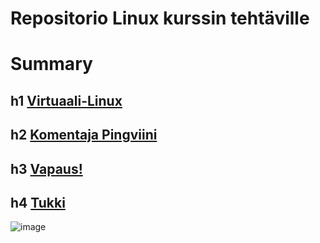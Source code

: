 # Repositorio Linux kurssin tehtäville

# Summary

## h1 [Virtuaali-Linux](https://github.com/divrrv/pingviini/blob/main/h1.md)

## h2 [Komentaja Pingviini](https://github.com/divrrv/pingviini/blob/main/h2.md)

## h3 [Vapaus!](https://github.com/divrrv/pingviini/blob/main/h3.md)

## h4 [Tukki](https://github.com/divrrv/pingviini/blob/main/h4.md)

![image](https://user-images.githubusercontent.com/112497215/215332551-20b55b58-1919-4b20-8b8f-ace8a7e38e11.png)
